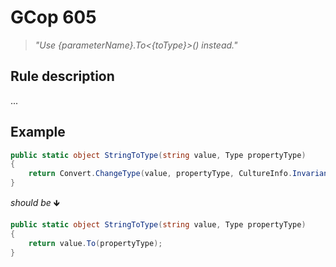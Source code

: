 ﻿# GCop 605

> *"Use \{parameterName}.To<\{toType}>() instead."*

## Rule description

...

## Example

```csharp
public static object StringToType(string value, Type propertyType)
{
    return Convert.ChangeType(value, propertyType, CultureInfo.InvariantCulture);
}
```

*should be* 🡻

```csharp
public static object StringToType(string value, Type propertyType)
{
    return value.To(propertyType);
}
```
